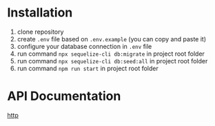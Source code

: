 # Installation

1. clone repository
2. create `.env` file based on `.env.example` (you can copy and paste it)
3. configure your database connection in `.env` file
4. run command `npx sequelize-cli db:migrate` in project root folder
5. run command `npx sequelize-cli db:seed:all` in project root folder
6. run command `npm run start` in project root folder

# API Documentation

[http](http://your_url/api-docs/#/)
